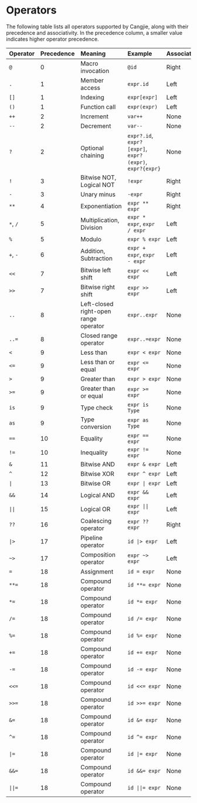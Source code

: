 # Operators

The following table lists all operators supported by Cangjie, along with their precedence and associativity. In the precedence column, a smaller value indicates higher operator precedence.

| Operator                        | Precedence | Meaning              | Example                                                      | Associativity |
|:---------------------------|:----|:----------------|:--------------------------------------------------------|------|
| `@`                        | 0   | Macro invocation             | `@id`                                                   | Right |
| `.`                        | 1   | Member access            | `expr.id`                                               | Left |
| `[]`                       | 1   | Indexing              | `expr[expr]`                                            | Left |
| `()`                       | 1   | Function call            | `expr(expr)`                                            | Left |
| `++`                       | 2   | Increment              | `var++`                                                 | None    |
| `--`                       | 2   | Decrement              | `var--`                                                 | None    |
| `?`                        | 2   | Optional chaining              | `expr?.id`, `expr?[expr]`, `expr?(expr)`, `expr?{expr}` | None    |
| `!`                        | 3   | Bitwise NOT, Logical NOT        | `!expr`                                                 | Right |
| `-`                        | 3   | Unary minus            | `-expr`                                                 | Right |
| `**`                       | 4   | Exponentiation             | `expr ** expr`                                          | Right |
| `*`, `/`                   | 5   | Multiplication, Division           | `expr * expr`,  `expr / expr`                           | Left |
| `%`                        | 5   | Modulo              | `expr % expr`                                           | Left |
| `+`, `-`                   | 6   | Addition, Subtraction           | `expr + expr`,  `expr - expr`                           | Left |
| `<<`                       | 7   | Bitwise left shift            | `expr << expr`                                          | Left |
| `>>`                       | 7   | Bitwise right shift            | `expr >> expr`                                          | Left |
| `..`                       | 8   | Left-closed right-open range operator           | `expr..expr`                                            | None    |
| `..=`                      | 8   | Closed range operator       | `expr..=expr`                                           | None    |
| `<`                        | 9   | Less than              | `expr < expr`                                           | None    |
| `<=`                       | 9   | Less than or equal            | `expr <= expr`                                          | None    |
| `>`                        | 9   | Greater than              | `expr > expr`                                           | None    |
| `>=`                       | 9   | Greater than or equal            | `expr >= expr`                                          | None    |
| `is`                       | 9   | Type check            | `expr is Type`                                          | None    |
| `as`                       | 9   | Type conversion            | `expr as Type`                                          | None    |
| `==`                       | 10  | Equality              | `expr == expr`                                          | None    |
| `!=`                       | 10  | Inequality             | `expr != expr`                                          | None    |
| `&`                        | 11  | Bitwise AND             | `expr & expr`                                           | Left |
| `^`                        | 12  | Bitwise XOR            | `expr ^ expr`                                           | Left |
| <code>&vert;</code>        | 13  | Bitwise OR             | <code>expr &vert; expr</code>                           | Left |
| `&&`                       | 14  | Logical AND             | `expr && expr`                                          | Left |
| <code>&vert;&vert;</code>  | 15  | Logical OR             | <code>expr  &vert;&vert; expr</code>                    | Left |
| `??`                       | 16  | Coalescing operator  | `expr ?? expr`                                          | Right |
| <code>&vert;></code>       | 17  | Pipeline operator    | <code>id &vert;> expr</code>                            | Left |
| `~>`                       | 17  | Composition operator | `expr ~> expr`                                          | Left |
| `=`                        | 18  | Assignment              | `id = expr`                                             | None    |
| `**=`                      | 18  | Compound operator           | `id **= expr`                                           | None    |
| `*=`                       | 18  | Compound operator           | `id *= expr`                                            | None    |
| `/=`                       | 18  | Compound operator           | `id /= expr`                                            | None    |
| `%=`                       | 18  | Compound operator           | `id %= expr`                                            | None    |
| `+=`                       | 18  | Compound operator           | `id += expr`                                            | None    |
| `-=`                       | 18  | Compound operator           | `id -= expr`                                            | None    |
| `<<=`                      | 18  | Compound operator           | `id <<= expr`                                           | None    |
| `>>=`                      | 18  | Compound operator           | `id >>= expr`                                           | None    |
| `&=`                       | 18  | Compound operator           | `id &= expr`                                            | None    |
| `^=`                       | 18  | Compound operator           | `id ^= expr`                                            | None    |
| <code>&vert;=</code>       | 18  | Compound operator           | <code>id &vert;= expr</code>                            | None    |
| `&&=`                      | 18  | Compound operator           | `id &&= expr`                                           | None    |
| <code>&vert;&vert;=</code> | 18  | Compound operator           | <code>id &vert;&vert;= expr</code>                      | None    |
